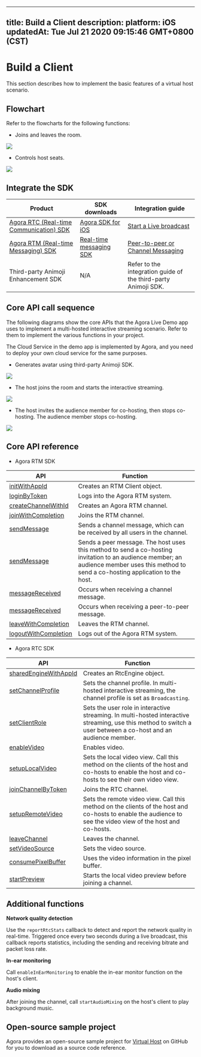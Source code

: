 
---
title: Build a Client
description: 
platform: iOS
updatedAt: Tue Jul 21 2020 09:15:46 GMT+0800 (CST)
---
# Build a Client
This section describes how to implement the basic features of a virtual host scenario.

## Flowchart

Refer to the flowcharts for the following functions:

- Joins and leaves the room.

![](https://web-cdn.agora.io/docs-files/1594377181071)

- Controls host seats.

![](https://web-cdn.agora.io/docs-files/1595322781697)

## Integrate the SDK

| Product | SDK downloads | Integration guide |
| ---------------- | ---------------- | ---------------- |
| [Agora RTC (Real-time Communication) SDK](https://docs.agora.io/en/Interactive%20Broadcast/product_live?platform=All%20Platforms)      | [Agora SDK for iOS](https://docs.agora.io/en/Agora%20Platform/downloads)      | [Start a Live broadcast](https://docs.agora.io/en/Interactive%20Broadcast/start_live_ios?platform=iOS) |
| [Agora RTM (Real-time Messaging) SDK](https://docs.agora.io/en/Real-time-Messaging/product_rtm?platform=All%20Platforms) | [Real-time messaging SDK](https://docs.agora.io/en/Real-time-Messaging/downloads) | [Peer-to-peer or Channel Messaging](https://docs.agora.io/en/Real-time-Messaging/messaging_ios?platform=iOS) |
| Third-party Animoji Enhancement SDK	 | N/A | Refer to the integration guide of the third-party Animoji SDK. |

## Core API call sequence

The following diagrams show the core APIs that the Agora Live Demo app uses to implement a multi-hosted interactive streaming scenario. Refer to them to implement the various functions in your project.

<div class="alert note">The Cloud Service in the demo app is implemented by Agora, and you need to deploy your own cloud service for the same purposes.</div>

- Generates avatar using third-party Animoji SDK.

![](https://web-cdn.agora.io/docs-files/1595236474539)

- The host joins the room and starts the interactive streaming.

![](https://web-cdn.agora.io/docs-files/1595236486492)

- The host invites the audience member for co-hosting, then stops co-hosting. The audience member stops co-hosting.

![](https://web-cdn.agora.io/docs-files/1595236540916)

## Core API reference

- Agora RTM SDK

| API | Function |
| ---------------- | ---------------- |
| [initWithAppId](https://docs.agora.io/en/Real-time-Messaging/API%20Reference/RTM_oc/Classes/AgoraRtmKit.html#//api/name/initWithAppId:delegate:)       | Creates an RTM Client object.      |
| [loginByToken](https://docs.agora.io/en/Real-time-Messaging/API%20Reference/RTM_oc/Classes/AgoraRtmKit.html#//api/name/loginByToken:user:completion:) | Logs into the Agora RTM system.|
| [createChannelWithId](https://docs.agora.io/en/Real-time-Messaging/API%20Reference/RTM_oc/Classes/AgoraRtmKit.html#//api/name/createChannelWithId:delegate:) | Creates an Agora RTM channel. |
| [joinWithCompletion](https://docs.agora.io/en/Real-time-Messaging/API%20Reference/RTM_oc/Classes/AgoraRtmChannel.html#//api/name/joinWithCompletion:) | Joins the RTM channel.|
| [sendMessage](https://docs.agora.io/en/Real-time-Messaging/API%20Reference/RTM_oc/Classes/AgoraRtmChannel.html#//api/name/sendMessage:completion:) | Sends a channel message, which can be received by all users in the channel. |
| [sendMessage](https://docs.agora.io/en/Real-time-Messaging/API%20Reference/RTM_oc/Classes/AgoraRtmKit.html#//api/name/sendMessage:toPeer:sendMessageOptions:completion:) | Sends a peer message. The host uses this method to send a co-hosting invitation to an audience member; an audience member uses this method to send a co-hosting application to the host. |
| [messageReceived](https://docs.agora.io/en/Real-time-Messaging/API%20Reference/RTM_oc/Protocols/AgoraRtmChannelDelegate.html#//api/name/channel:messageReceived:fromMember:) | Occurs when receiving a channel message. |
| [messageReceived](https://docs.agora.io/en/Real-time-Messaging/API%20Reference/RTM_oc/Protocols/AgoraRtmDelegate.html#//api/name/rtmKit:messageReceived:fromPeer:) | Occurs when receiving a peer-to-peer message. |
| [leaveWithCompletion](https://docs.agora.io/en/Real-time-Messaging/API%20Reference/RTM_oc/Classes/AgoraRtmChannel.html#//api/name/leaveWithCompletion:) | Leaves the RTM channel. |
| [logoutWithCompletion](https://docs.agora.io/en/Real-time-Messaging/API%20Reference/RTM_oc/Classes/AgoraRtmKit.html#//api/name/logoutWithCompletion:) | Logs out of the Agora RTM system. |

- Agora RTC SDK

| API | Function |
| ---------------- | ---------------- |
| [sharedEngineWithAppId](https://docs.agora.io/en/Interactive%20Broadcast/API%20Reference/oc/Classes/AgoraRtcEngineKit.html#//api/name/sharedEngineWithAppId:delegate:)      | Creates an RtcEngine object. |
| [setChannelProfile](https://docs.agora.io/en/Interactive%20Broadcast/API%20Reference/oc/Classes/AgoraRtcEngineKit.html#//api/name/setChannelProfile:) | Sets the channel profile. In multi-hosted interactive streaming, the channel profile is set as `Broadcasting`.|
| [setClientRole](https://docs.agora.io/en/Interactive%20Broadcast/API%20Reference/oc/Classes/AgoraRtcEngineKit.html#//api/name/setClientRole:) | Sets the user role in interactive streaming. In multi-hosted interactive streaming, use this method to switch a user between a co-host and an audience member.|
| [enableVideo](https://docs.agora.io/en/Interactive%20Broadcast/API%20Reference/oc/Classes/AgoraRtcEngineKit.html#//api/name/enableVideo) | Enables video.|
| [setupLocalVideo](https://docs.agora.io/en/Interactive%20Broadcast/API%20Reference/oc/Classes/AgoraRtcEngineKit.html#//api/name/setupLocalVideo:) | Sets the local video view. Call this method on the clients of the host and co-hosts to enable the host and co-hosts to see their own video view. |
| [joinChannelByToken](https://docs.agora.io/en/Interactive%20Broadcast/API%20Reference/oc/Classes/AgoraRtcEngineKit.html#//api/name/joinChannelByToken:channelId:info:uid:joinSuccess:) | Joins the RTC channel. |
| [setupRemoteVideo](https://docs.agora.io/en/Interactive%20Broadcast/API%20Reference/oc/Classes/AgoraRtcEngineKit.html#//api/name/setupRemoteVideo:) | Sets the remote video view. Call this method on the clients of the host and co-hosts to enable the audience to see the video view of the host and co-hosts. |
| [leaveChannel](https://docs.agora.io/en/Interactive%20Broadcast/API%20Reference/oc/Classes/AgoraRtcEngineKit.html#//api/name/leaveChannel:) | Leaves the channel. |
| [setVideoSource](https://docs.agora.io/en/Interactive%20Broadcast/API%20Reference/oc/Classes/AgoraRtcEngineKit.html#//api/name/setVideoSource:) | Sets the video source. |
| [consumePixelBuffer](https://docs.agora.io/en/Interactive%20Broadcast/API%20Reference/oc/Protocols/AgoraVideoFrameConsumer.html#//api/name/consumePixelBuffer:withTimestamp:rotation:) | Uses the video information in the pixel buffer. |
| [startPreview](https://docs.agora.io/en/Interactive%20Broadcast/API%20Reference/oc/Classes/AgoraRtcEngineKit.html#//api/name/startPreview) | Starts the local video preview before joining a channel. |


## Additional functions

**Network quality detection**

Use the `reportRtcStats` callback to detect and report the network quality in real-time. Triggered once every two seconds during a live broadcast, this callback reports statistics, including the sending and receiving bitrate and packet loss rate.

**In-ear monitoring**

Call `enableInEarMonitoring` to enable the in-ear monitor function on the host's client.

**Audio mixing**

After joining the channel, call `startAudioMixing` on the host's client to play background music.

## Open-source sample project

Agora provides an open-source sample project for [Virtual Host](https://github.com/AgoraIO-Usecase/AgoraLive) on GitHub for you to download as a source code reference.
